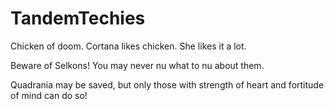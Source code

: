 # TandemTechies
Chicken of doom.
Cortana likes chicken.  She likes it a lot.

Beware of Selkons! You may never nu what to nu about them.

Quadrania may be saved, but only those with strength of heart and 
fortitude of mind can do so!